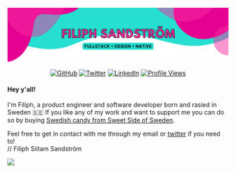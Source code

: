 ![Filiph Sandström Banner](header.svg)

<div align="center">

[![GitHub](https://img.shields.io/badge/GitHub-%40filiphsps-239a3b.svg?style=for-the-badge)](https://github.com/filiphsps)
[![Twitter](https://img.shields.io/badge/Twitter-%40filiphsandstrom-58a1f2.svg?style=for-the-badge)](https://twitter.com/filiphsandstrom)
[![LinkedIn](https://img.shields.io/badge/Linked-in-0c66c3.svg?style=for-the-badge)](https://www.linkedin.com/in/filiphsandstrom/)
[![Profile Views](https://komarev.com/ghpvc/?username=filiphsps&color=yellow&style=for-the-badge)](https://github.com/filiphsps)

</div>

#### Hey y'all!
I'm Filiph, a product engineer and software developer born and rasied in Sweden 🇸🇪
If you like any of my work and want to support me you can do so by buying [Swedish candy from Sweet Side of Sweden](https://www.sweetsideofsweden.com/?utm_source=GitHub&utm_campaign=opensource&utm_content=filiphsps/README.md).

Feel free to get in contact with me through my email or [twitter](https://twitter.com/filiphsandstrom) if you need to!  
// Filiph Siitam Sandström

![](https://hit.yhype.me/github/profile?user_id=108444335)
